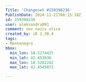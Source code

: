 ```yaml
---
Title: 'Changeset #159398236'
PublishDate: 2024-11-21T08:15:18Z
id: 159398236
user: aleksandra991
comment: nov naziv ulice
created_by: iD 2.30.4
tags:
- Montenegro
bbox:
  min_lon: 18.5274425
  min_lat: 42.453836
  max_lon: 18.5282242
  max_lat: 42.4545872

---
```

